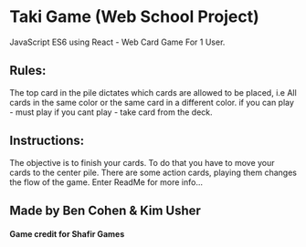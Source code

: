# Taki Game (Web School Project)
JavaScript ES6 using React - Web Card Game For 1 User.
## Rules:
The top card in the pile dictates which cards are allowed to be placed,
i.e All cards in the same color or the same card in a different color.
if you can play		- must play
if you cant play	- take card from the deck.
## Instructions:
The objective is to finish your cards. To do that you have to move your cards to the center pile. There are some action cards, playing them changes the flow of the game. Enter ReadMe for more info...
## Made by Ben Cohen & Kim Usher
#### Game credit for Shafir Games
